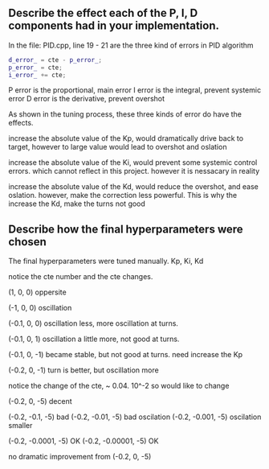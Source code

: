 ## Describe the effect each of the P, I, D components had in your implementation.
In the file: PID.cpp, line 19 - 21 are the three kind of errors in PID algorithm
```c++
d_error_ = cte - p_error_;
p_error_ = cte;
i_error_ += cte;
```
P error is the proportional, main error
I error is the integral, prevent systemic error
D error is the derivative, prevent overshot

As shown in the tuning process, these three kinds of error do have the effects. 

increase the absolute value of the Kp, would dramatically drive back to target, however to large value would lead to overshot and oslation

increase the absolute value of the Ki, would prevent some systemic control errors. which cannot reflect in this project. however it is nessacary in reality

increase the absolute value of the Kd, would reduce the overshot, and ease oslation. however, make the correction less powerful. 
This is why the increase the Kd, make the turns not good

## Describe how the final hyperparameters were chosen
The final hyperparameters were tuned manually.
Kp, Ki, Kd

notice the cte number and the cte changes. 


(1, 0, 0)
oppersite

(-1, 0, 0)
oscillation

(-0.1, 0, 0)
oscillation less, more oscillation at turns.

(-0.1, 0, 1)
oscillation a little more, not good at turns.

(-0.1, 0, -1)
became stable, but not good at turns. 
need increase the Kp

(-0.2, 0, -1)
turn is better, but oscillation more

notice the change of the cte, ~ 0.04. 10^-2 
so would like to change 

(-0.2, 0, -5)
decent 

(-0.2, -0.1, -5)
bad
(-0.2, -0.01, -5)
bad oscilation
(-0.2, -0.001, -5)
oscilation smaller

(-0.2, -0.0001, -5)
OK
(-0.2, -0.00001, -5)
OK

no dramatic improvement from (-0.2, 0, -5)







